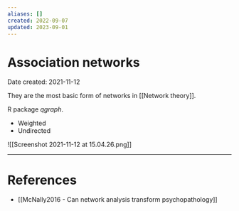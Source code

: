 ```yaml
---
aliases: []
created: 2022-09-07
updated: 2023-09-01
---
```


# Association networks
Date created: 2021-11-12

They are the most basic form of networks in [[Network theory]].

R package *qgraph*.

- Weighted
- Undirected

![[Screenshot 2021-11-12 at 15.04.26.png]]

---
# References
* [[McNally2016 - Can network analysis transform psychopathology]]